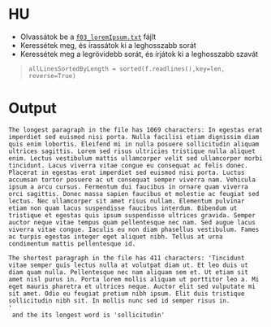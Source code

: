 # HU
- Olvassátok be a [`f03_loremIpsum.txt`](https://github.com/SpsKnSK/api/blob/main/Exercies/16_files/f03_loremIpsum.txt) fájlt
- Keressétek meg, és írassátok ki a leghosszabb sorát
- Keressétek meg a legrövidebb sorát, és írjátok ki a leghosszabb szavát

> `allLinesSortedByLength = sorted(f.readlines(),key=len, reverse=True)`

# Output

```
The longest paragraph in the file has 1069 characters: In egestas erat imperdiet sed euismod nisi porta. Nulla facilisi etiam dignissim diam quis enim lobortis. Eleifend mi in nulla posuere sollicitudin aliquam ultrices sagittis. Lorem sed risus ultricies tristique nulla aliquet enim. Lectus vestibulum mattis ullamcorper velit sed ullamcorper morbi tincidunt. Lacus viverra vitae congue eu consequat ac felis donec. Placerat in egestas erat imperdiet sed euismod nisi porta. Luctus accumsan tortor posuere ac ut consequat semper viverra nam. Vehicula ipsum a arcu cursus. Fermentum dui faucibus in ornare quam viverra orci sagittis. Donec massa sapien faucibus et molestie ac feugiat sed lectus. Nec ullamcorper sit amet risus nullam. Elementum pulvinar etiam non quam lacus suspendisse faucibus interdum. Bibendum ut tristique et egestas quis ipsum suspendisse ultrices gravida. Semper auctor neque vitae tempus quam pellentesque nec nam. Sed augue lacus viverra vitae congue. Iaculis eu non diam phasellus vestibulum. Fames ac turpis egestas integer eget aliquet nibh. Tellus at urna condimentum mattis pellentesque id.

The shortest paragraph in the file has 411 characters: 'Tincidunt vitae semper quis lectus nulla at volutpat diam ut. Et leo duis ut diam quam nulla. Pellentesque nec nam aliquam sem et. Ut etiam sit amet nisl purus in. Porta lorem mollis aliquam ut porttitor leo a. Mi eget mauris pharetra et ultrices neque. Auctor elit sed vulputate mi sit amet. Odio eu feugiat pretium nibh ipsum. Elit duis tristique sollicitudin nibh sit. In mollis nunc sed id semper risus in.
'
 and the its longest word is 'sollicitudin'
 ```